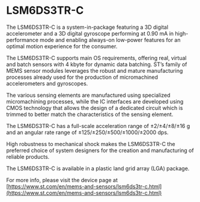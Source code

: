 # LSM6DS3TR-C

The LSM6DS3TR-C is a system-in-package featuring a
3D digital accelerometer and a 3D digital gyroscope
performing at 0.90 mA in high-performance mode and
enabling always-on low-power features for an optimal
motion experience for the consumer.

The LSM6DS3TR-C supports main OS requirements,
offering real, virtual and batch sensors with 4 kbyte for
dynamic data batching.
ST’s family of MEMS sensor modules leverages the
robust and mature manufacturing processes already
used for the production of micromachined
accelerometers and gyroscopes.

The various sensing elements are manufactured using
specialized micromachining processes, while the IC
interfaces are developed using CMOS technology that
allows the design of a dedicated circuit which is
trimmed to better match the characteristics of the
sensing element.

The LSM6DS3TR-C has a full-scale acceleration range
of ±2/±4/±8/±16 g and an angular rate range of
±125/±250/±500/±1000/±2000 dps.

High robustness to mechanical shock makes the
LSM6DS3TR-C the preferred choice of system
designers for the creation and manufacturing of reliable
products.

The LSM6DS3TR-C is available in a plastic land grid
array (LGA) package.

For more info, please visit the device page at [https://www.st.com/en/mems-and-sensors/lsm6ds3tr-c.html](https://www.st.com/en/mems-and-sensors/lsm6ds3tr-c.html)


